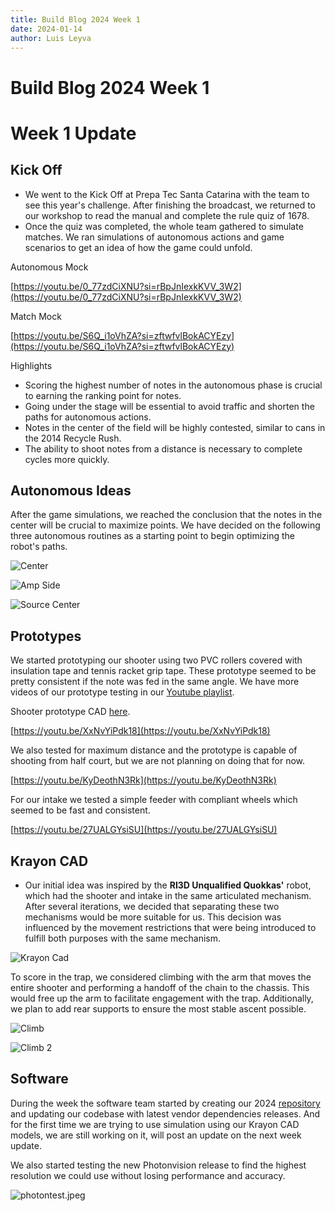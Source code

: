 ```yaml
---
title: Build Blog 2024 Week 1
date: 2024-01-14
author: Luis Leyva
---
```


# Build Blog 2024 Week 1

# Week 1 Update

## Kick Off

-   We went to the Kick Off at Prepa Tec Santa Catarina with the team to see this year's challenge. After finishing the broadcast, we returned to our workshop to read the manual and complete the rule quiz of 1678.
-   Once the quiz was completed, the whole team gathered to simulate matches. We ran simulations of autonomous actions and game scenarios to get an idea of how the game could unfold.

Autonomous Mock

[https://youtu.be/0_77zdCiXNU?si=rBpJnIexkKVV_3W2](https://youtu.be/0_77zdCiXNU?si=rBpJnIexkKVV_3W2)

Match Mock

[https://youtu.be/S6Q_i1oVhZA?si=zftwfvlBokACYEzy](https://youtu.be/S6Q_i1oVhZA?si=zftwfvlBokACYEzy)

Highlights

-   Scoring the highest number of notes in the autonomous phase is crucial to earning the ranking point for notes.
-   Going under the stage will be essential to avoid traffic and shorten the paths for autonomous actions.
-   Notes in the center of the field will be highly contested, similar to cans in the 2014 Recycle Rush.
-   The ability to shoot notes from a distance is necessary to complete cycles more quickly.

## Autonomous Ideas

After the game simulations, we reached the conclusion that the notes in the center will be crucial to maximize points. We have decided on the following three autonomous routines as a starting point to begin optimizing the robot's paths.

![Center](January-14/Untitled.png)

![Amp Side](January-14/Untitled%201.png)

![Source Center](January-14/Untitled%202.png)

## Prototypes

We started prototyping our shooter using two PVC rollers covered with insulation tape and tennis racket grip tape. These prototype seemed to be pretty consistent if the note was fed in the same angle. We have more videos of our prototype testing in our [Youtube playlist](https://www.youtube.com/playlist?list=PL08kmJLPMEMSM2bbGB1nuC2FSPp79hJkd).

Shooter prototype CAD [here](https://cad.onshape.com/documents/b5cc2d04d6c5c805ea2bb803/w/a17dd620bc2a840117d8ab20/e/db3dc962e73515fc4e7b8365?renderMode=0&uiState=65a46984751cba52bb1e4a66).

[https://youtu.be/XxNvYiPdk18](https://youtu.be/XxNvYiPdk18)

We also tested for maximum distance and the prototype is capable of shooting from half court, but we are not planning on doing that for now.

[https://youtu.be/KyDeothN3Rk](https://youtu.be/KyDeothN3Rk)

For our intake we tested a simple feeder with compliant wheels which seemed to be fast and consistent.

[https://youtu.be/27UALGYsiSU](https://youtu.be/27UALGYsiSU)

## Krayon CAD

-   Our initial idea was inspired by the **RI3D Unqualified Quokkas'** robot, which had the shooter and intake in the same articulated mechanism. After several iterations, we decided that separating these two mechanisms would be more suitable for us. This decision was influenced by the movement restrictions that were being introduced to fulfill both purposes with the same mechanism.

![Krayon Cad](January-14/Untitled%203.png)

To score in the trap, we considered climbing with the arm that moves the entire shooter and performing a handoff of the chain to the chassis. This would free up the arm to facilitate engagement with the trap. Additionally, we plan to add rear supports to ensure the most stable ascent possible.

![Climb](January-14/Untitled%204.png)

![Climb 2](January-14/Untitled%205.png)

## Software

During the week the software team started by creating our 2024 [repository](https://github.com/Overture-7421/Maverick-2024) and updating our codebase with latest vendor dependencies releases. And for the first time we are trying to use simulation using our Krayon CAD models, we are still working on it, will post an update on the next week update.

We also started testing the new Photonvision release to find the highest resolution we could use without losing performance and accuracy.

![photontest.jpeg](January-14/photontest.jpeg)

